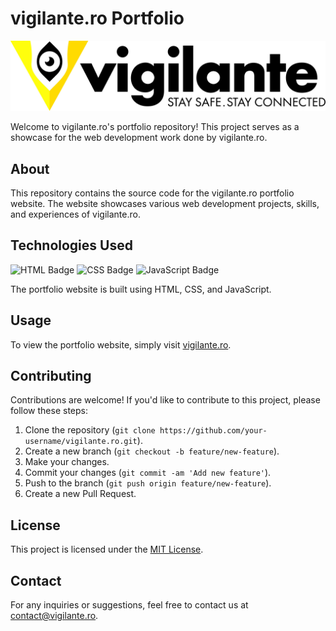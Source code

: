 # vigilante.ro Portfolio

![vigilante.ro Logo](media/logo/vigilante_large.jpg)

Welcome to vigilante.ro's portfolio repository! This project serves as a showcase for the web development work done by vigilante.ro.

## About
This repository contains the source code for the vigilante.ro portfolio website. The website showcases various web development projects, skills, and experiences of vigilante.ro.

## Technologies Used
![HTML Badge](https://img.shields.io/badge/HTML-5-orange?style=flat-square&logo=html5)
![CSS Badge](https://img.shields.io/badge/CSS-3-blue?style=flat-square&logo=css3)
![JavaScript Badge](https://img.shields.io/badge/JavaScript-E5D94C?style=flat-square&logo=javascript&logoColor=white)

The portfolio website is built using HTML, CSS, and JavaScript.

## Usage
To view the portfolio website, simply visit [vigilante.ro](https://vigilante.ro).

## Contributing
Contributions are welcome! If you'd like to contribute to this project, please follow these steps:
1. Clone the repository (`git clone https://github.com/your-username/vigilante.ro.git`).
2. Create a new branch (`git checkout -b feature/new-feature`).
3. Make your changes.
4. Commit your changes (`git commit -am 'Add new feature'`).
5. Push to the branch (`git push origin feature/new-feature`).
6. Create a new Pull Request.


## License
This project is licensed under the [MIT License](LICENSE).

## Contact
For any inquiries or suggestions, feel free to contact us at [contact@vigilante.ro](mailto:contact@vigilante.ro).

